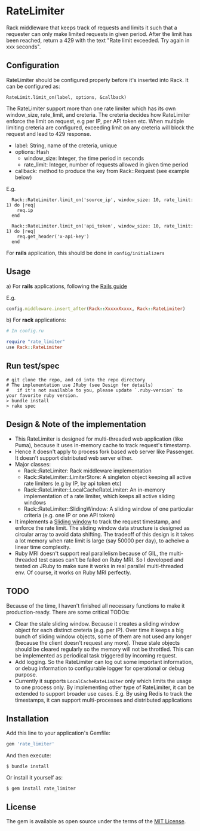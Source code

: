 # RateLimiter

Rack middleware that keeps track of requests and limits it such that a requester can only make limited requests in given period.
After the limit has been reached, return a 429 with the text "Rate limit exceeded. Try again in xxx seconds".

## Configuration
RateLimiter should be configured properly before it's inserted into Rack. It can be configured as:
```
RateLimit.limit_on(label, options, &callback)
```
The RateLimiter support more than one rate limiter which has its own window_size, rate_limit, and creteria. The creteria decides how RateLimiter enforce the limit on request, e.g per IP, per API token etc.
When multiple limiting creteria are configured, exceeding limit on any creteria will block the request and lead to 429 response.

- label: String, name of the creteria, unique
- options: Hash
  - window_size: Integer, the time period in seconds
  - rate_limit:  Integer, number of requests allowed in given time period
- callback: method to produce the key from Rack::Request (see example below)

E.g.
```
  Rack::RateLimiter.limit_on('source_ip', window_size: 10, rate_limit: 1) do |req|
    req.ip
  end

  Rack::RateLimiter.limit_on('api_token', window_size: 10, rate_limit: 1) do |req|
    req.get_header('x-api-key')
  end
```
For __rails__ application, this should be done in `config/initializers`

## Usage
a) For __rails__ applications, following the [Rails guide](https://guides.rubyonrails.org/rails_on_rack.html#adding-a-middleware)

E.g.
```ruby
config.middleware.insert_after(Rack::XxxxxXxxxx, Rack::RateLimiter)
```

b) For __rack__ applications:

```ruby
# In config.ru

require "rate_limiter"
use Rack::RateLimiter
```
## Run test/spec
```
# git clone the repo, and cd into the repo directory
# The implementation use JRuby (see Design for details)
#   if it's not available to you, please update `.ruby-version` to your favorite ruby version.
> bundle install
> rake spec
```

## Design & Note of the implementation
- This RateLimiter is designed for multi-threaded web application (like Puma), because it uses in-memory cache to track request's timestamp.
- Hence it doesn't apply to process fork based web server like Passenger. It doesn't support distributed web server either.
- Major classes:
  - Rack::RateLimiter: Rack middleware implementation
  - Rack::RateLimiter::LimiterStore: A singleton object keeping all active rate limiters (e.g by IP, by api token etc)
  - Rack::RateLimiter::LocalCacheRateLimiter: An in-memory implementation of a rate limiter, which keeps all active sliding windows
  - Rack::RateLimiter::SlidingWindow: A sliding window of one particular criteria (e.g. one IP or one API token)
- It implements a [Sliding window](https://cloud.google.com/architecture/rate-limiting-strategies-techniques#techniques-enforcing-rate-limits) to track the request timestamp, and enforce the rate limit. The sliding window data structure is designed as circular array to avoid data shifting. The tradeoff of this design is it takes a lot memory when rate limit is large (say 50000 per day), to acheive a linear time complexity.
- Ruby MRI doesn't support real parallelism because of GIL, the multi-threaded test cases can't be failed on Ruby MRI. So I developed and tested on JRuby to make sure it works in real parallel multi-threaded env. Of course, it works on Ruby MRI perfectly.

## TODO
Because of the time, I haven't finished all necessary functions to make it production-ready. There are some critical TODOs:
- Clear the stale sliding window. Because it creates a sliding window object for each distinct creteria (e.g. per IP). Over time it keeps a big bunch of sliding window objects, some of them are not used any longer (because the client doesn't request any more). These stale objects should be cleared regularly so the memory will not be throttled. This can be implemented as periodical task triggered by incoming request.
- Add logging. So the RateLimiter can log out some important information, or debug information to configurable logger for operational or debug purpose.
- Currently it supports `LocalCacheRateLimiter` only which limits the usage to one process only. By implementing other type of RateLimiter, it can be extended to support broader use cases. E.g. By using Redis to track the timestamps, it can support multi-processes and distributed applications

## Installation

Add this line to your application's Gemfile:

```ruby
gem 'rate_limiter'
```

And then execute:

    $ bundle install

Or install it yourself as:

    $ gem install rate_limiter

## License

The gem is available as open source under the terms of the [MIT License](https://opensource.org/licenses/MIT).
